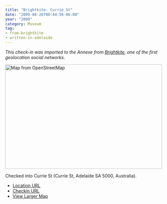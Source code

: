 ```yaml
---
title: "Brightkite: Currie St"
date: "2009-08-26T00:44:56-06:00"
year: "2009"
category: Museum
tag:
- from-brightkite
- written-in-adelaide
---
```

<p style="font-style:italic">This check-in was imported to the Annexe from <a href="https://rubenerd.com/tag/from-brightkite/" title="View all posts imported from Brightkite">Brightkite</a>, one of the first geolocation social networks.</p> 

<p><img src="https://rubenerd.com/files/museum/openstreetmap-curriest@2x.png" style="width:500px; height:333px;" alt="Map from OpenStreetMap" /></p>

Checked into Currie St (Currie St, Adelaide SA 5000, Australia).

* [Location URL](http://brightkite.com/places/f58037d4920b11de9a14003048c10834)
* [Checkin URL](http://brightkite.com/objects/f7711b1c920b11debbeb003048c0801e)
* [View Larger Map](http://www.openstreetmap.org/#map=18/-34.92484/138.58857)

